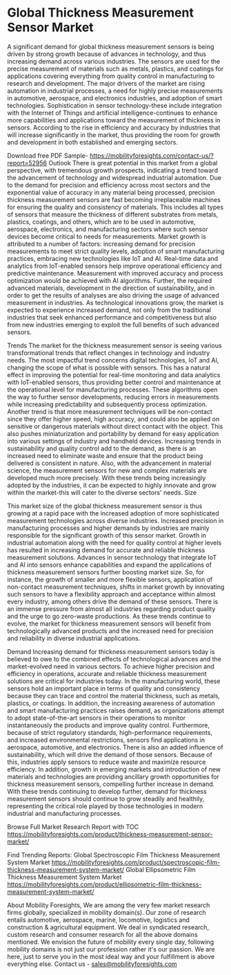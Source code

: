 # Global Thickness Measurement Sensor Market

A significant demand for global thickness measurement sensors is being driven by strong growth because of advances in technology, and thus increasing demand across various industries. The sensors are used for the precise measurement of materials such as metals, plastics, and coatings for applications covering everything from quality control in manufacturing to research and development. The major drivers of the market are rising automation in industrial processes, a need for highly precise measurements in automotive, aerospace, and electronics industries, and adoption of smart technologies. Sophistication in sensor technology-these include integration with the Internet of Things and artificial intelligence-continues to enhance more capabilities and applications toward the measurement of thickness in sensors. According to the rise in efficiency and accuracy by industries that will increase significantly in the market, thus providing the room for growth and development in both established and emerging sectors.


Download free PDF Sample- https://mobilityforesights.com/contact-us/?report=52956 
Outlook
There is great potential in this market from a global perspective, with tremendous growth prospects, indicating a trend toward the advancement of technology and widespread industrial automation. Due to the demand for precision and efficiency across most sectors and the exponential value of accuracy in any material being processed, precision thickness measurement sensors are fast becoming irreplaceable machines for ensuring the quality and consistency of materials. This includes all types of sensors that measure the thickness of different substrates from metals, plastics, coatings, and others, which are to be used in automotive, aerospace, electronics, and manufacturing sectors where such sensor devices become critical to needs for measurements. Market growth is attributed to a number of factors: increasing demand for precision measurements to meet strict quality levels, adoption of smart manufacturing practices, embracing new technologies like IoT and AI. Real-time data and analytics from IoT-enabled sensors help improve operational efficiency and predictive maintenance. Measurement with improved accuracy and process optimization would be achieved with AI algorithms. Further, the required advanced materials, development in the direction of sustainability, and in order to get the results of analyses are also driving the usage of advanced measurement in industries. As technological innovations grow, the market is expected to experience increased demand, not only from the traditional industries that seek enhanced performance and competitiveness but also from new industries emerging to exploit the full benefits of such advanced sensors.

Trends
The market for the thickness measurement sensor is seeing various transformational trends that reflect changes in technology and industry needs. The most impactful trend concerns digital technologies, IoT and AI, changing the scope of what is possible with sensors. This has a natural effect in improving the potential for real-time monitoring and data analytics with IoT-enabled sensors, thus providing better control and maintenance at the operational level for manufacturing processes. These algorithms open the way to further sensor developments, reducing errors in measurements while increasing predictability and subsequently process optimization. Another trend is that more measurement techniques will be non-contact since they offer higher speed, high accuracy, and could also be applied on sensitive or dangerous materials without direct contact with the object. This also pushes miniaturization and portability by demand for easy application into various settings of industry and handheld devices. Increasing trends in sustainability and quality control add to the demand, as there is an increased need to eliminate waste and ensure that the product being delivered is consistent in nature. Also, with the advancement in material science, the measurement sensors for new and complex materials are developed much more precisely. With these trends being increasingly adopted by the industries, it can be expected to highly innovate and grow within the market-this will cater to the diverse sectors' needs.
Size

This market size of the global thickness measurement sensor is thus growing at a rapid pace with the increased adoption of more sophisticated measurement technologies across diverse industries. Increased precision in manufacturing processes and higher demands by industries are mainly responsible for the significant growth of this sensor market. Growth in industrial automation along with the need for quality control at higher levels has resulted in increasing demand for accurate and reliable thickness measurement solutions. Advances in sensor technology that integrate IoT and AI into sensors enhance capabilities and expand the applications of thickness measurement sensors further boosting market size. So, for instance, the growth of smaller and more flexible sensors, application of non-contact measurement techniques, shifts in market growth by innovating such sensors to have a flexibility approach and acceptance within almost every industry, among others drive the demand of these sensors. There is an immense pressure from almost all industries regarding product quality and the urge to go zero-waste productions. As these trends continue to evolve, the market for thickness measurement sensors will benefit from technologically advanced products and the increased need for precision and reliability in diverse industrial applications.

Demand
Increasing demand for thickness measurement sensors today is believed to owe to the combined effects of technological advances and the market-evolved need in various sectors. To achieve higher precision and efficiency in operations, accurate and reliable thickness measurement solutions are critical for industries today. In the manufacturing world, these sensors hold an important place in terms of quality and consistency because they can trace and control the material thickness, such as metals, plastics, or coatings. In addition, the increasing awareness of automation and smart manufacturing practices raises demand, as organizations attempt to adopt state-of-the-art sensors in their operations to monitor instantaneously the products and improve quality control. Furthermore, because of strict regulatory standards, high-performance requirements, and increased environmental restrictions, sensors find applications in aerospace, automotive, and electronics. There is also an added influence of sustainability, which will drive the demand of those sensors. Because of this, industries apply sensors to reduce waste and maximize resource efficiency. In addition, growth in emerging markets and introduction of new materials and technologies are providing ancillary growth opportunities for thickness measurement sensors, compelling further increase in demand. With these trends continuing to develop further, demand for thickness measurement sensors should continue to grow steadily and healthily, representing the critical role played by those technologies in modern industrial and manufacturing processes.

Browse Full Market Research Report with TOC https://mobilityforesights.com/product/thickness-measurement-sensor-market/


Find Trending Reports:
Global Spectroscopic Film Thickness Measurement System Market
https://mobilityforesights.com/product/spectroscopic-film-thickness-measurement-system-market/
Global Ellipsometric Film Thickness Measurement System Market
https://mobilityforesights.com/product/ellipsometric-film-thickness-measurement-system-market/ 


About Mobility Foresights,
We are among the very few market research firms globally, specialized in mobility domain(s). Our zone of research entails automotive, aerospace, marine, locomotive, logistics and construction & agricultural equipment. We deal in syndicated research, custom research and consumer research for all the above domains mentioned.
We envision the future of mobility every single day, following mobility domains is not just our profession rather it's our passion. We are here, just to serve you in the most ideal way and your fulfillment is above everything else. Contact us -  sales@mobilityforesights.com 



